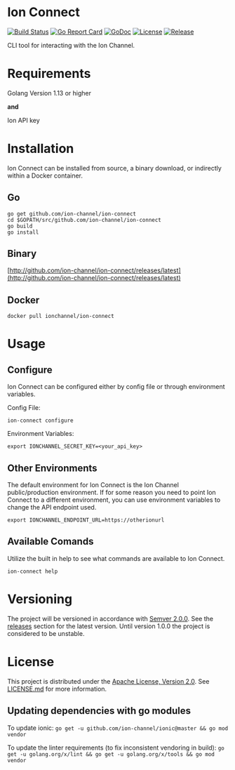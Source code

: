 # Ion Connect
[![Build Status](https://travis-ci.org/ion-channel/ion-connect.svg?branch=master)](https://travis-ci.org/ion-channel/ion-connect)
[![Go Report Card](https://goreportcard.com/badge/github.com/ion-channel/ion-connect)](https://goreportcard.com/report/github.com/ion-channel/ion-connect)
[![GoDoc](https://godoc.org/github.com/ion-channel/ion-connect?status.svg)](https://godoc.org/github.com/ion-channel/ion-connect)
[![License](https://img.shields.io/badge/License-Apache%202.0-blue.svg)](https://github.com/ion-channel/ion-connect/blob/master/LICENSE.md)
[![Release](https://img.shields.io/github/release/ion-channel/ion-connect.svg)](https://github.com/ion-channel/ion-connect/releases/latest)

CLI tool for interacting with the Ion Channel.

# Requirements
Golang Version 1.13 or higher

**and**

Ion API key

# Installation
Ion Connect can be installed from source, a binary download, or indirectly within a Docker
container.

## Go
```
go get github.com/ion-channel/ion-connect
cd $GOPATH/src/github.com/ion-channel/ion-connect
go build
go install
```

## Binary
[http://github.com/ion-channel/ion-connect/releases/latest](http://github.com/ion-channel/ion-connect/releases/latest)

## Docker
```
docker pull ionchannel/ion-connect
```

# Usage

## Configure

Ion Connect can be configured either by config file or through environment variables.

Config File:

```
ion-connect configure
```

Environment Variables:

```
export IONCHANNEL_SECRET_KEY=<your_api_key>
```

## Other Environments
The default environment for Ion Connect is the Ion Channel public/production environment. If for some reason you need to point Ion Connect to a different environment, you can use environment variables to change the API endpoint used.

```
export IONCHANNEL_ENDPOINT_URL=https://otherionurl
```

## Available Comands
Utilize the built in help to see what commands are available to Ion Connect.

```
ion-connect help
```

# Versioning
The project will be versioned in accordance with [Semver 2.0.0](http://semver.org).  See the [releases](https://github.com/ion-channel/ionic/releases) section for the latest version.  Until version 1.0.0 the project is considered to be unstable.

# License
This project is distributed under the [Apache License, Version 2.0](http://www.apache.org/licenses/LICENSE-2.0).  See [LICENSE.md](./LICENSE.md) for more information.

## Updating dependencies with go modules
To update ionic:
`go get -u github.com/ion-channel/ionic@master && go mod vendor`

To update the linter requirements (to fix inconsistent vendoring in build):
`go get -u golang.org/x/lint && go get -u golang.org/x/tools && go mod vendor`
